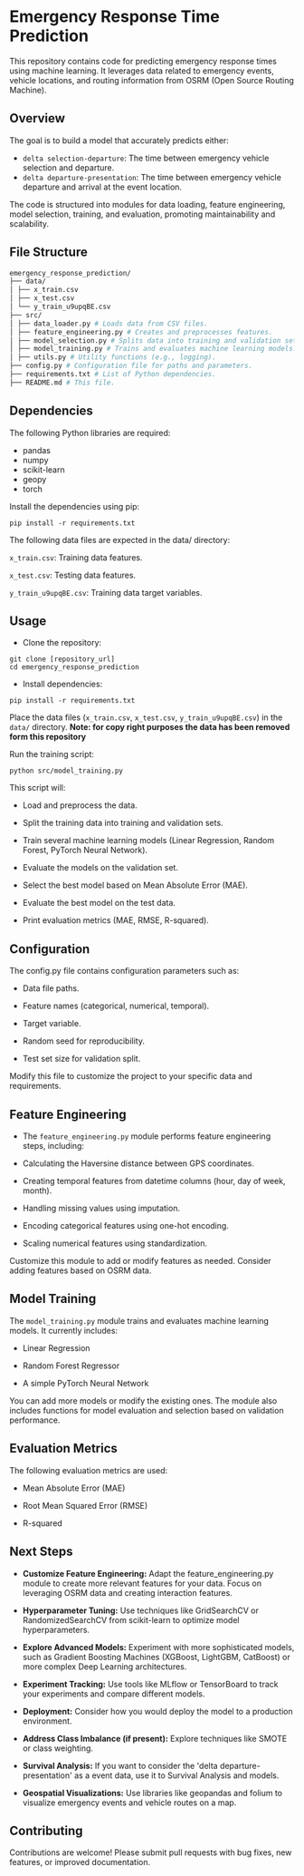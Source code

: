# Emergency Response Time Prediction

This repository contains code for predicting emergency response times using machine learning. It leverages data related to emergency events, vehicle locations, and routing information from OSRM (Open Source Routing Machine).

## Overview

The goal is to build a model that accurately predicts either:

*   `delta selection-departure`: The time between emergency vehicle selection and departure.
*   `delta departure-presentation`: The time between emergency vehicle departure and arrival at the event location.

The code is structured into modules for data loading, feature engineering, model selection, training, and evaluation, promoting maintainability and scalability.

## File Structure
```bash
emergency_response_prediction/
├── data/
│ ├── x_train.csv
│ ├── x_test.csv
│ └── y_train_u9upqBE.csv
├── src/
│ ├── data_loader.py # Loads data from CSV files.
│ ├── feature_engineering.py # Creates and preprocesses features.
│ ├── model_selection.py # Splits data into training and validation sets.
│ ├── model_training.py # Trains and evaluates machine learning models.
│ ├── utils.py # Utility functions (e.g., logging).
├── config.py # Configuration file for paths and parameters.
├── requirements.txt # List of Python dependencies.
├── README.md # This file.
```
## Dependencies

The following Python libraries are required:

*   pandas
*   numpy
*   scikit-learn
*   geopy
*   torch

Install the dependencies using pip:

```
pip install -r requirements.txt
```

The following data files are expected in the data/ directory:

`x_train.csv`: Training data features.

`x_test.csv`: Testing data features.

`y_train_u9upqBE.csv`: Training data target variables.

## Usage

* Clone the repository:
```
git clone [repository_url]
cd emergency_response_prediction
```

* Install dependencies:

```
pip install -r requirements.txt
```

Place the data files (`x_train.csv`, `x_test.csv`, `y_train_u9upqBE.csv`) in the `data/` directory.
**Note: for copy right purposes the data has been removed form this repository**

Run the training script:

```
python src/model_training.py
```

This script will:

* Load and preprocess the data.

* Split the training data into training and validation sets.

* Train several machine learning models (Linear Regression, Random Forest, PyTorch Neural Network).

* Evaluate the models on the validation set.

* Select the best model based on Mean Absolute Error (MAE).

* Evaluate the best model on the test data.

* Print evaluation metrics (MAE, RMSE, R-squared).

## Configuration

The config.py file contains configuration parameters such as:

* Data file paths.

* Feature names (categorical, numerical, temporal).

* Target variable.

* Random seed for reproducibility.

* Test set size for validation split.

Modify this file to customize the project to your specific data and requirements.

## Feature Engineering

* The `feature_engineering.py` module performs feature engineering steps, including:

* Calculating the Haversine distance between GPS coordinates.

* Creating temporal features from datetime columns (hour, day of week, month).

* Handling missing values using imputation.

* Encoding categorical features using one-hot encoding.

* Scaling numerical features using standardization.

Customize this module to add or modify features as needed. Consider adding features based on OSRM data.

## Model Training

The `model_training.py` module trains and evaluates machine learning models. It currently includes:

* Linear Regression

* Random Forest Regressor

* A simple PyTorch Neural Network

You can add more models or modify the existing ones. The module also includes functions for model evaluation and selection based on validation performance.

## Evaluation Metrics

The following evaluation metrics are used:

* Mean Absolute Error (MAE)

* Root Mean Squared Error (RMSE)

* R-squared

## Next Steps

* **Customize Feature Engineering:** Adapt the feature_engineering.py module to create more relevant features for your data. Focus on leveraging OSRM data and creating interaction features.

* **Hyperparameter Tuning:** Use techniques like GridSearchCV or RandomizedSearchCV from scikit-learn to optimize model hyperparameters.

* **Explore Advanced Models:** Experiment with more sophisticated models, such as Gradient Boosting Machines (XGBoost, LightGBM, CatBoost) or more complex Deep Learning architectures.

* **Experiment Tracking:** Use tools like MLflow or TensorBoard to track your experiments and compare different models.

* **Deployment:** Consider how you would deploy the model to a production environment.

* **Address Class Imbalance (if present):** Explore techniques like SMOTE or class weighting.

* **Survival Analysis:** If you want to consider the 'delta departure-presentation' as a event data, use it to Survival Analysis and models.

* **Geospatial Visualizations:** Use libraries like geopandas and folium to visualize emergency events and vehicle routes on a map.

## Contributing

Contributions are welcome! Please submit pull requests with bug fixes, new features, or improved documentation.

